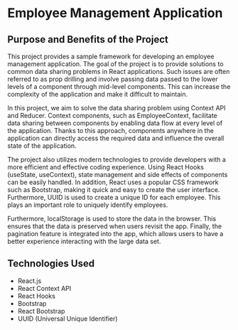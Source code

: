 # Employee Management Application
## Purpose and Benefits of the Project
This project provides a sample framework for developing an employee management application. The goal of the project is to provide solutions to common data sharing problems in React applications. Such issues are often referred to as prop drilling and involve passing data passed to the lower levels of a component through mid-level components. This can increase the complexity of the application and make it difficult to maintain.

In this project, we aim to solve the data sharing problem using Context API and Reducer. Context components, such as EmployeeContext, facilitate data sharing between components by enabling data flow at every level of the application. Thanks to this approach, components anywhere in the application can directly access the required data and influence the overall state of the application.

The project also utilizes modern technologies to provide developers with a more efficient and effective coding experience. Using React Hooks (useState, useContext), state management and side effects of components can be easily handled. In addition, React uses a popular CSS framework such as Bootstrap, making it quick and easy to create the user interface. Furthermore, UUID is used to create a unique ID for each employee. This plays an important role to uniquely identify employees.

Furthermore, localStorage is used to store the data in the browser. This ensures that the data is preserved when users revisit the app. Finally, the pagination feature is integrated into the app, which allows users to have a better experience interacting with the large data set.

## Technologies Used

- React.js
- React Context API
- React Hooks
- Bootstrap
- React Bootstrap
- UUID (Universal Unique Identifier)
